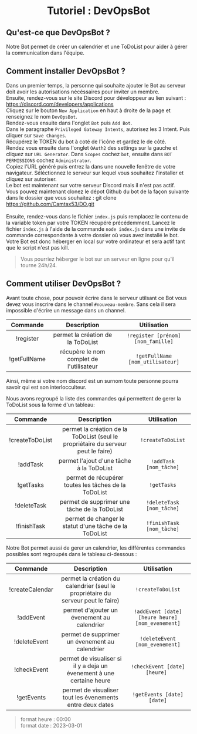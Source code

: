 # <p align="center">Tutoriel : DevOpsBot</p>

## Qu'est-ce que DevOpsBot ?
Notre Bot permet de créer un calendrier et une ToDoList pour aider à gérer la communication dans l'équipe.<br/>

## Comment installer DevOpsBot ?
Dans un premier temps, la personne qui souhaite ajouter le Bot au serveur doit avoir les autorisations nécéssaires pour inviter un membre.<br/>
Ensuite, rendez-vous sur le site Discord pour développeur au lien suivant : https://discord.com/developers/applications  <br/>
Cliquez sur le bouton `New Application` en haut à droite de la page et renseignez le nom `DevOpsBot`.<br/>
Rendez-vous ensuite dans l'onglet `Bot` puis `Add Bot`. <br/>
Dans le paragraphe `Privileged Gateway Intents`, autorisez les 3 Intent. Puis cliquer sur `Save Changes`.<br/>
Récupérez le TOKEN du bot à coté de l'icône et gardez le de côté.<br/>
Rendez vous ensuite dans l'onglet `OAuth2` des settings sur la gauche et cliquez sur `URL Generator`. Dans `Scopes` cochez `bot`, ensuite dans `BOT PERMISSIONS` cochez `Administrator`.<br/>
Copiez l'URL généré puis entrez la dans une nouvelle fenêtre de votre navigateur. Séléctionnez le serveur sur lequel vous souhaitez l'installer et cliquez sur autoriser.<br/>
Le bot est maintenant sur votre serveur Discord mais il n'est pas actif. <br/>
Vous pouvez maintenant clonez le dépot Github du bot de la façon suivante dans le dossier que vous souhaitez : 
git clone https://github.com/Camtax53/DO.git <br/><br/>
Ensuite, rendez-vous dans le fichier `index.js` puis remplacez le contenu de la variable token par votre TOKEN récupéré précédemment.
Lancez le fichier `index.js` à l'aide de la commande `node index.js` dans une invite de commande correspondante à votre dossier où vous avez installé le bot.
Votre Bot est donc héberger en local sur votre ordinateur et sera actif tant que le script n'est pas kill.
> Vous pourriez héberger le bot sur un serveur en ligne pour qu'il tourne 24h/24.

## Comment utiliser DevOpsBot ?

Avant toute chose, pour pouvoir écrire dans le serveur utilsant ce Bot vous devez vous inscrire dans le channel `#nouveau-membre`. Sans cela il sera impossible d'écrire un message dans un channel.

| Commande | Description | Utilisation |
| :------: | :---------: | :---------: | 
|  !register   | permet la création de la ToDoList | `!register [prénom] [nom_famille]`|
| !getFullName | récupère le nom complet de l'utilisateur |`!getFullName [nom_utilisateur]` |

Ainsi, même si votre nom discord est un surnom toute personne pourra savoir qui est son interlocculteur.

Nous avons regroupé la liste des commandes qui permettent de gerer la ToDoList sous la forme d'un tableau:

| Commande | Description | Utilisation | 
| :------: | :---------: | :---------: | 
|  !createToDoList  | permet la création de la ToDoList (seul le propriétaire du serveur peut le faire) | `!createToDoList`|
|   !addTask  | permet l'ajout d'une tâche à la ToDoList |  `!addTask [nom_tâche]`|
| !getTasks   | permet de récupérer toutes les tâches de la ToDoList  |   `!getTasks`|
|   !deleteTask  | permet de supprimer une tâche de la ToDoList  |  `!deleteTask [nom_tâche]`|
|   !finishTask  | permet de changer le statut d'une tâche de la ToDoList |   `!finishTask [nom_tâche]`|

Notre Bot permet aussi de gerer un calendrier, les différentes commandes possibles sont regroupés dans le tableau ci-dessous :

| Commande |  Description | Utilisation |
| :------: | :----------: | :---------: |
| !createCalendar  | permet la création du calendrier (seul le propriétaire du serveur peut le faire) |  `!createToDoList`|
|    !addEvent  | permet d'ajouter un évenement au calendrier |  `!addEvent [date] [heure heure] [nom_evenement]`|
|  !deleteEvent    | permet de supprimer un évenement au calendrier |  `!deleteEvent [nom_evenement]`|
|   !checkEvent  | permet de visualiser si il y a deja un évenement à une certaine heure  |  `!checkEvent [date] [heure] `|
|    !getEvents  | permet de visualiser tout les évenements entre deux dates  | `!getEvents [date] [date]` |

> format heure : 00:00 <br/>
> format date : 2023-03-01
